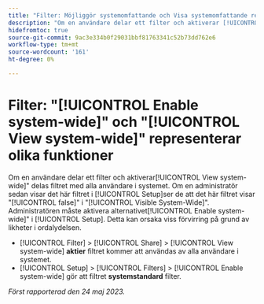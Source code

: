 ```yaml
---
title: "Filter: Möjliggör systemomfattande och Visa systemomfattande representerar olika funktioner"
description: "Om en användare delar ett filter och aktiverar [!UICONTROL View system-wide] om du vill att filtret ska delas med alla användare i systemet. Om en administratör sedan visar det här filtret i [!UICONTROL Setup]ser de att det här filtret visas [!UICONTROL false] i [!UICONTROL Visible System-Wide] kolumn. Administratören måste aktivera [!UICONTROL Enable system-wide] i installationsprogrammet. Detta kan skapa viss förvirring på grund av likheter i ordalydelsen."
hidefromtoc: true
source-git-commit: 9ac3e334b0f29031bbf81763341c52b73dd762e6
workflow-type: tm+mt
source-wordcount: '161'
ht-degree: 0%

---
```



# Filter: &quot;[!UICONTROL Enable system-wide]&quot; och &quot;[!UICONTROL View system-wide]&quot; representerar olika funktioner

Om en användare delar ett filter och aktiverar[!UICONTROL View system-wide]&quot; delas filtret med alla användare i systemet. Om en administratör sedan visar det här filtret i [!UICONTROL Setup]ser de att det här filtret visar &quot;[!UICONTROL false]&quot; i &quot;[!UICONTROL Visible System-Wide]&quot;. Administratören måste aktivera alternativet[!UICONTROL Enable system-wide]&quot; i [!UICONTROL Setup]. Detta kan orsaka viss förvirring på grund av likheter i ordalydelsen.

* [!UICONTROL Filter] > [!UICONTROL Share] > [!UICONTROL View system-wide] **aktier** filtret kommer att användas av alla användare i systemet.
* [!UICONTROL Setup] > [!UICONTROL Filters] > [!UICONTROL Enable system-wide] gör att filtret **systemstandard** filter.

_Först rapporterad den 24 maj 2023._

